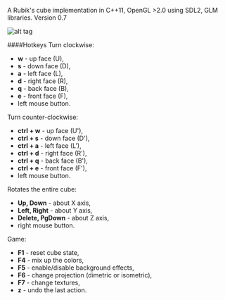 A Rubik's cube implementation in C++11, OpenGL >2.0 using SDL2, GLM libraries. Version 0.7

![alt tag](https://cloud.githubusercontent.com/assets/1208782/15057984/5f77f6ce-1322-11e6-83c5-992a0893f2bd.gif)

####Hotkeys
Turn clockwise:
- **w** - up face (U),
- **s** - down face (D),
- **a** - left face (L),
- **d** - right face (R),
- **q** - back face (B),
- **e** - front face (F),
- left mouse button.

Turn counter-clockwise:
- **ctrl + w** - up face (U'),
- **ctrl + s** - down face (D'),
- **ctrl + a** - left face (L'),
- **ctrl + d** - right face (R'),
- **ctrl + q** - back face (B'),
- **ctrl + e** - front face (F'),
- left mouse button.

Rotates the entire cube:
- **Up, Down** - about X axis,
- **Left, Right** - about Y axis,
- **Delete, PgDown** - about Z axis,
- right mouse button.

Game:
- **F1** - reset cube state,
- **F4** - mix up the colors,
- **F5** - enable/disable background effects,
- **F6** - change projection (dimetric or isometric),
- **F7** - change textures,
- **z** - undo the last action.
